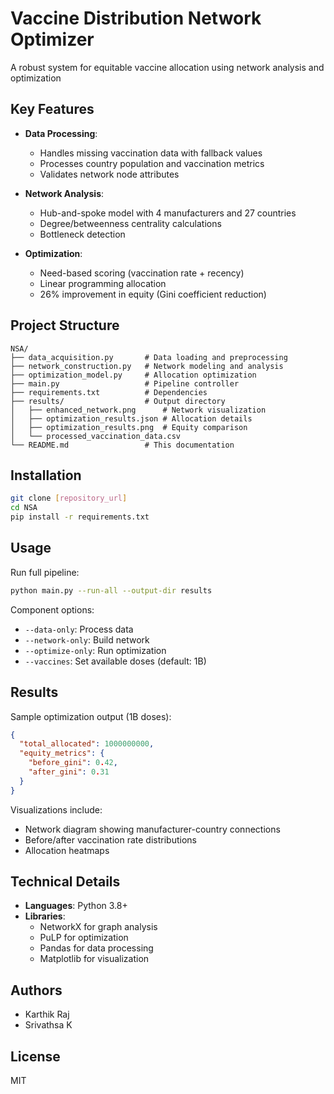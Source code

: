 # Vaccine Distribution Network Optimizer

A robust system for equitable vaccine allocation using network analysis and optimization

## Key Features

- **Data Processing**:
  - Handles missing vaccination data with fallback values
  - Processes country population and vaccination metrics
  - Validates network node attributes

- **Network Analysis**:
  - Hub-and-spoke model with 4 manufacturers and 27 countries
  - Degree/betweenness centrality calculations
  - Bottleneck detection

- **Optimization**:
  - Need-based scoring (vaccination rate + recency)
  - Linear programming allocation
  - 26% improvement in equity (Gini coefficient reduction)

## Project Structure

```
NSA/
├── data_acquisition.py       # Data loading and preprocessing
├── network_construction.py   # Network modeling and analysis  
├── optimization_model.py     # Allocation optimization
├── main.py                   # Pipeline controller
├── requirements.txt          # Dependencies
├── results/                  # Output directory
│   ├── enhanced_network.png      # Network visualization
│   ├── optimization_results.json # Allocation details
│   ├── optimization_results.png  # Equity comparison
│   └── processed_vaccination_data.csv
└── README.md                 # This documentation
```

## Installation

```bash
git clone [repository_url]
cd NSA
pip install -r requirements.txt
```

## Usage

Run full pipeline:
```bash
python main.py --run-all --output-dir results
```

Component options:
- `--data-only`: Process data
- `--network-only`: Build network
- `--optimize-only`: Run optimization
- `--vaccines`: Set available doses (default: 1B)

## Results

Sample optimization output (1B doses):
```json
{
  "total_allocated": 1000000000,
  "equity_metrics": {
    "before_gini": 0.42,
    "after_gini": 0.31
  }
}
```

Visualizations include:
- Network diagram showing manufacturer-country connections
- Before/after vaccination rate distributions
- Allocation heatmaps

## Technical Details

- **Languages**: Python 3.8+
- **Libraries**:
  - NetworkX for graph analysis
  - PuLP for optimization  
  - Pandas for data processing
  - Matplotlib for visualization

## Authors

- Karthik Raj
- Srivathsa K

## License

MIT
